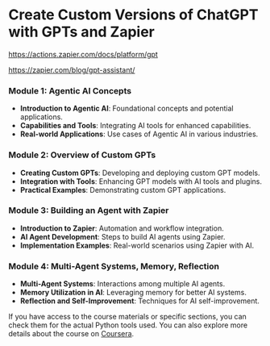 # Create Custom Versions of ChatGPT with GPTs and Zapier

https://actions.zapier.com/docs/platform/gpt

https://zapier.com/blog/gpt-assistant/

### Module 1: Agentic AI Concepts
- **Introduction to Agentic AI**: Foundational concepts and potential applications.
- **Capabilities and Tools**: Integrating AI tools for enhanced capabilities.
- **Real-world Applications**: Use cases of Agentic AI in various industries.

### Module 2: Overview of Custom GPTs
- **Creating Custom GPTs**: Developing and deploying custom GPT models.
- **Integration with Tools**: Enhancing GPT models with AI tools and plugins.
- **Practical Examples**: Demonstrating custom GPT applications.

### Module 3: Building an Agent with Zapier
- **Introduction to Zapier**: Automation and workflow integration.
- **AI Agent Development**: Steps to build AI agents using Zapier.
- **Implementation Examples**: Real-world scenarios using Zapier with AI.

### Module 4: Multi-Agent Systems, Memory, Reflection
- **Multi-Agent Systems**: Interactions among multiple AI agents.
- **Memory Utilization in AI**: Leveraging memory for better AI systems.
- **Reflection and Self-Improvement**: Techniques for AI self-improvement.

If you have access to the course materials or specific sections, you can check them for the actual Python tools used. You can also explore more details about the course on [Coursera](https://www.coursera.org/learn/agentic-ai-chatgpt-zapier/).
